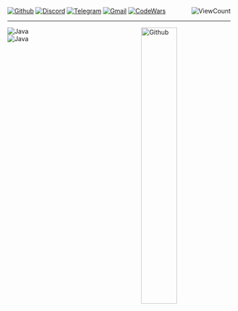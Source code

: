 [![Github](https://img.shields.io/badge/-Github-111?style=flat&logo=Github&logoColor=white)](https://github.com/moonlincoder)
[![Discord](https://img.shields.io/badge/-Discord-474EA7?style=flat&logo=Discord&logoColor=white)](https://discordapp.com/users/483957617765515264)
[![Telegram](https://img.shields.io/badge/-Telegram-blue?style=flat&logo=telegram&logoColor=white)](https://t.me/t_ogni)
[![Gmail](https://img.shields.io/badge/-Gmail-c14438?style=flat&logo=Gmail&logoColor=white)](mailto:moonlin.coder@gmail.com)
[![CodeWars](https://img.shields.io/badge/-CodeWars-B1361E?style=flat&logo=Codewars&logoColor=white)](https://www.codewars.com/users/moonlincoder)
<img align="right" alt="ViewCount" src="https://views.whatilearened.today/views/github/moonlincoder/moonlincoder.svg" />

---

<!-- Any image aligned to the right. Beware the width -->
<img width="40%" align="right" alt="Github" src="https://raw.githubusercontent.com/moonlincoder/moonlincoder/main/skyline.png" />


![Java](https://img.shields.io/badge/Java-Android-%23323330.svg?style=for-the-badge&logo=Java&logoColor=%23F7DF1E) </br>
![Java](https://img.shields.io/badge/Kotlin-Android-%23323330.svg?style=for-the-badge&logo=Java&logoColor=%23F7DF1E)
<!--
**На чём пишу:** 

![C++](https://img.shields.io/badge/-C++-blue?style=for-the-badge&logo=cplusplus)
![Python](https://img.shields.io/badge/-Python-222?style=for-the-badge&logo=Python&logoColor=blue) <br/>
![HTML5](https://img.shields.io/badge/-HTML-E34F26?style=for-the-badge&logo=HTML5&logoColor=white)
![CSS](https://img.shields.io/badge/CSS-1572B6?style=for-the-badge&logo=CSS3&logoColor=white)
  
 **Какие технологии когда либо использовал:** <br/>
![Git](https://img.shields.io/badge/-Git-824?style=for-the-badge&logo=git)
![SQL](https://img.shields.io/badge/-SQL-66F?style=for-the-badge&logo=mysql&logoColor=black)
![OpenGL](https://img.shields.io/badge/-OpenGL-144?style=for-the-badge&logo=Opengl) 
![Heroku](https://img.shields.io/badge/-Heroku-805AC3?style=for-the-badge&logo=Heroku&logoColor=black)
-->
</p>
 
